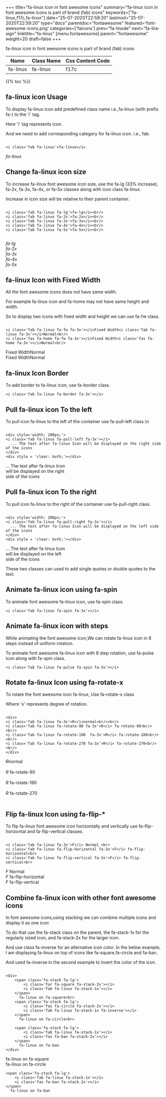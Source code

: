 +++
title="fa-linux icon in font awesome icons"
summary="fa-linux icon in font awesome icons is part of brand (fab) icons"
keywords=["fa-linux,f17c,fa-linux"]
date="25-07-2020T22:59:20"
lastmod="25-07-2020T22:59:20"
type="docs"
parentdoc="fontawesome"
featured='font-awesome-icons.png'
categories=['faicons']
prev="fa-linode"
next="fa-lira-sign"
linktitle="fa-linux"
[menu.fontawesome]
parent="fontawesome"
weight=20
draft=false
+++


fa-linux icon in font awesome icons is part of brand (fab) icons

<div class='table-responsive'><table class='table'><thead><tr><th>Name</th><th>Class Name</th><th>Css Content Code</th></tr></thead><tbody><tr><td>fa-linux</td><td>fa-linux</td><td>f17c</td></tr></tbody></table></div>


{{% toc %}}


## fa-linux icon Usage

To display fa-linux icon add predefined class name i.e.,fa-linux (with prefix fa-) to the 'i' tag.

Here 'i' tag represents icon.

And we need to add corresponding category for fa-linux icon. i.e., fab.


```

<i class='fab fa-linux'>fa-linux</i>
```

<i class='fab fa-linux'>fa-linux</i>




## Change fa-linux icon size
To increase fa-linux font awesome icon size, use the fa-lg (33% increase), fa-2x, fa-3x, fa-4x, or fa-5x classes along with icon class fa-linux.

Increase in icon size will be relative to their parent container. 

```

<i class='fab fa-linux fa-lg'>fa-lg</i><br/>
<i class='fab fa-linux fa-2x'>fa-2x</i><br/>
<i class='fab fa-linux fa-3x'>fa-3x</i><br/>
<i class='fab fa-linux fa-4x'>fa-4x</i><br/>
<i class='fab fa-linux fa-5x'>fa-5x</i><br/>
            
```

<i class='fab fa-linux fa-lg'>fa-lg</i><br/>
<i class='fab fa-linux fa-2x'>fa-2x</i><br/>
<i class='fab fa-linux fa-3x'>fa-3x</i><br/>
<i class='fab fa-linux fa-4x'>fa-4x</i><br/>
<i class='fab fa-linux fa-5x'>fa-5x</i><br/>
            



## fa-linux Icon with Fixed Width 

All the font awesome icons does not have same width.

For example fa-linux icon and fa-home may not have same height and width.

So to display two icons with fixed width and height we can use fa-fw class.


```

<i class='fab fa-linux fa-fw fa-3x'></i>Fixed Width<i class='fab fa-linux fa-3x'></i>Normal<br/>
<i class='fas fa-home fa-fw fa-3x'></i>Fixed Width<i class='fas fa-home fa-3x'></i>Normal<br/>
```

<i class='fab fa-linux fa-fw fa-3x'></i>Fixed Width<i class='fab fa-linux fa-3x'></i>Normal<br/>
<i class='fas fa-home fa-fw fa-3x'></i>Fixed Width<i class='fas fa-home fa-3x'></i>Normal<br/>



## fa-linux Icon Border 

To add border to fa-linux icon, use fa-border class.


```
<i class='fab fa-linux fa-border fa-3x'></i>

```
<i class='fab fa-linux fa-border fa-3x'></i>





## Pull fa-linux icon To the left

To pull icon fa-linux to the left of the container use fa-pull-left class.\n

```

<div style='width: 200px;'>
<i class='fab fa-linux fa-pull-left fa-3x'></i>
  ... The text after fa-linux Icon will be displayed on the right side of the icons
</div>
<div style = 'clear: both;'></div>
```

<div style='width: 200px;'>
<i class='fab fa-linux fa-pull-left fa-3x'></i>
  ... The text after fa-linux Icon will be displayed on the right side of the icons
</div>
<div style = 'clear: both;'></div>




## Pull fa-linux icon To the right
To pull icon fa-linux to the right of the container use fa-pull-right class.

```

<div style='width: 200px;'>
<i class='fab fa-linux fa-pull-right fa-3x'></i>
  ... The text after fa-linux Icon will be displayed on the left side of the icons
</div>
<div style = 'clear: both;'></div>
```

<div style='width: 200px;'>
<i class='fab fa-linux fa-pull-right fa-3x'></i>
  ... The text after fa-linux Icon will be displayed on the left side of the icons
</div>
<div style = 'clear: both;'></div>

These two classes can used to add single quotes or double quotes to the text.


## Animate fa-linux icon using fa-spin
To animate font awesome fa-linux icon, use fa-spin class.

```
<i class='fab fa-linux fa-spin fa-3x'></i>
```
<i class='fab fa-linux fa-spin fa-3x'></i>




## Animate fa-linux icon with steps
While animating the font awesome icon,We can rotate fa-linux icon in 8 steps instead of uniform rotation.

To animate font awesome fa-linux icon with 8 step rotation, use fa-pulse icon along with fa-spin class.


```
<i class='fab fa-linux fa-pulse fa-spin fa-3x'></i>

```
<i class='fab fa-linux fa-pulse fa-spin fa-3x'></i>





## Rotate fa-linux Icon using fa-rotate-x
To rotate the font awesome icon fa-linux, Use fa-rotate-x class

Where 'x' represents degree of rotation.


```

<div>
<i class='fab fa-linux fa-3x'>R</i>normal<br/><br/>
<i class='fab fa-linux fa-rotate-90 fa-3x'>R</i> fa-rotate-90<br/><br/> 
<i class='fab fa-linux fa-rotate-180  fa-3x'>R</i> fa-rotate-180<br/><br/> 
<i class='fab fa-linux fa-rotate-270 fa-3x'>R</i> fa-rotate-270<br/><br/>
</div>
```

<div>
<i class='fab fa-linux fa-3x'>R</i>normal<br/><br/>
<i class='fab fa-linux fa-rotate-90 fa-3x'>R</i> fa-rotate-90<br/><br/> 
<i class='fab fa-linux fa-rotate-180  fa-3x'>R</i> fa-rotate-180<br/><br/> 
<i class='fab fa-linux fa-rotate-270 fa-3x'>R</i> fa-rotate-270<br/><br/>
</div>




## Flip fa-linux Icon using fa-flip-*
To flip fa-linux font awesome icon horizontally and vertically use fa-flip-horizontal and fa-flip-vertical classes. 

```

<i class='fab fa-linux fa-3x'>F</i> Normal <br>
<i class='fab fa-linux fa-flip-horizontal fa-3x'>F</i> fa-flip-horizontal<br>
<i class='fab fa-linux fa-flip-vertical fa-3x'>F</i> fa-flip-vertical<br>
```

<i class='fab fa-linux fa-3x'>F</i> Normal <br>
<i class='fab fa-linux fa-flip-horizontal fa-3x'>F</i> fa-flip-horizontal<br>
<i class='fab fa-linux fa-flip-vertical fa-3x'>F</i> fa-flip-vertical<br>




## Combine fa-linux icon with other font awesome icons
In font awesome icons,using stacking we can combine multiple icons and display it as one icon 

To do that use the fa-stack class on the parent, the fa-stack-1x for the regularly sized icon, and fa-stack-2x for the larger icon.

And use class fa-inverse for an alternative icon color. 
In the below example, I am displaying fa-linux on top of icons like fa-square,fa-circle and fa-ban.

And used fa-inverse in the second example to invert the color of the icon.

```

<div>
    <span class='fa-stack fa-lg'>
        <i class='far fa-square fa-stack-2x'></i>
        <i class='fab fa-linux fa-stack-1x'></i>
    </span>
      fa-linux on fa-square<br>
    <span class='fa-stack fa-lg'>
        <i class='fas fa-circle fa-stack-2x'></i>
        <i class='fab fa-linux fa-stack-1x fa-inverse'></i>
    </span>
      fa-linux on fa-circle<br>

    <span class='fa-stack fa-lg'>
        <i class='fab fa-linux fa-stack-1x'></i>
        <i class='fas fa-ban fa-stack-2x'></i>
    </span>
      fa-linux on fa-ban
</div>
```

<div>
    <span class='fa-stack fa-lg'>
        <i class='far fa-square fa-stack-2x'></i>
        <i class='fab fa-linux fa-stack-1x'></i>
    </span>
      fa-linux on fa-square<br>
    <span class='fa-stack fa-lg'>
        <i class='fas fa-circle fa-stack-2x'></i>
        <i class='fab fa-linux fa-stack-1x fa-inverse'></i>
    </span>
      fa-linux on fa-circle<br>

    <span class='fa-stack fa-lg'>
        <i class='fab fa-linux fa-stack-1x'></i>
        <i class='fas fa-ban fa-stack-2x'></i>
    </span>
      fa-linux on fa-ban
</div>






